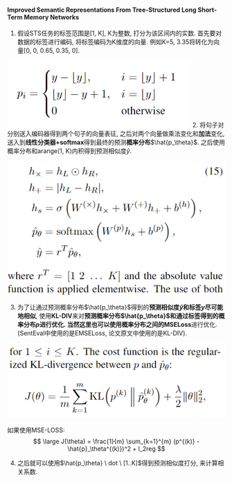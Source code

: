 #### Improved Semantic Representations From Tree-Structured Long Short-Term Memory Networks
1. 假设STS任务的标签范围是[1, K], K为整数, 打分为该区间内的实数. 首先要对数据的标签进行编码, 将标签编码为K维度的向量. 例如K=5, 3.35将转化为向量[0, 0, 0.65, 0.35, 0].

![](./images/028.png)
2. 将句子对分别送入编码器得到两个句子的向量表征, 之后对两个向量做乘法变化和**加法**变化, 送入到**线性分类器+softmax**得到最终的预测**概率分布**$\hat{p_\theta}$. 之后使用概率分布和arange(1, K)内积得到预测相似度$\hat{y}$.

![](./images/029.png)

3. 为了让通过预测概率分布$\hat{p_\theta}$得到的**预测相似度$\hat{y}$和标签$y$尽可能地相似**, 使用**KL-DIV**来对**预测概率分布$\hat{p_\theta}$和通过标签得到的概率分布$p$**进行优化.  当然这里也可以使用概率分布之间的**MSELoss**进行优化. (SentEval中使用的是EMSELoss, 论文原文中使用的是KL-DIV). 

![](./images/030.png)

如果使用MSE-LOSS:
$$
\large J(\theta) = \frac{1}{m} \sum_{k=1}^{m} (p^{(k)} - \hat{p}_\theta^{(k)})^2 + l_2reg
$$

4. 之后就可以使用$\hat{p_\theta} \  dot \  [1..K]$得到预测相似度打分, 来计算相关系数.

